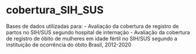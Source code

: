 # cobertura_SIH_SUS
Bases de dados utilizadas para: - Avaliação da cobertura de registro de partos no SIH/SUS segundo hospital de internação - Avaliação da cobertura de registro de óbito de mulheres em idade fértil no SIH/SUS segundo a instituição de ocorrência do óbito Brasil, 2012-2020
